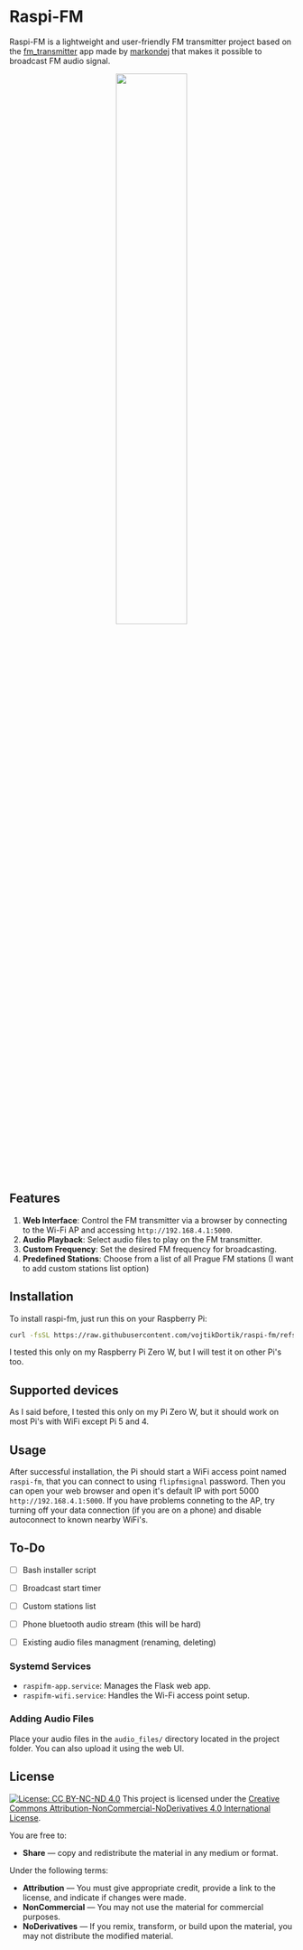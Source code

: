 
Raspi-FM
=========

Raspi-FM is a lightweight and user-friendly FM transmitter project based on the [fm_transmitter](https://github.com/markondej/fm_transmitter) app made by [markondej](https://github.com/markondej/) that makes it possible to broadcast FM audio signal.
<p align="center">
 <img src="https://raw.githubusercontent.com/vojtikDortik/raspi-fm/refs/heads/main/images/webapp.png" style="width: 50%; height: auto;">
</p>

Features
--------
1. **Web Interface**: Control the FM transmitter via a browser by connecting to the Wi-Fi AP and accessing `http://192.168.4.1:5000`.
2. **Audio Playback**: Select audio files to play on the FM transmitter.
3. **Custom Frequency**: Set the desired FM frequency for broadcasting.
4. **Predefined Stations**: Choose from a list of all Prague FM stations (I want to add custom stations list option)

Installation
------------
To install raspi-fm, just run this on your Raspberry Pi:
```bash
curl -fsSL https://raw.githubusercontent.com/vojtikDortik/raspi-fm/refs/heads/main/install.sh | sudo bash
```
I tested this only on my Raspberry Pi Zero W, but I will test it on other Pi's too.


Supported devices
-----------------
As I said before, I tested this only on my Pi Zero W, but it should work on most Pi's with WiFi except Pi 5 and 4.


Usage
-----
After successful installation, the Pi should start a WiFi access point named `raspi-fm`, that you can connect to using `flipfmsignal` password. Then you can open your web browser and open it's default IP with port 5000 `http://192.168.4.1:5000`. If you have problems conneting to the AP, try turning off your data connection (if you are on a phone) and disable autoconnect to known nearby WiFi's.







To-Do
-------

- [ ] Bash installer script
- [ ] Broadcast start timer
- [ ] Custom stations list
- [ ] Phone bluetooth audio stream (this will be hard)
- [ ] Existing audio files managment (renaming, deleting)




### Systemd Services
- `raspifm-app.service`: Manages the Flask web app.
- `raspifm-wifi.service`: Handles the Wi-Fi access point setup.

### Adding Audio Files
Place your audio files in the `audio_files/` directory located in the project folder. You can also upload it using the web UI.




## License
[![License: CC BY-NC-ND 4.0](https://img.shields.io/badge/License-CC%20BY--NC--ND%204.0-lightgrey.svg)](https://creativecommons.org/licenses/by-nc-nd/4.0/)
This project is licensed under the [Creative Commons Attribution-NonCommercial-NoDerivatives 4.0 International License](https://creativecommons.org/licenses/by-nc-nd/4.0/). 

You are free to:
- **Share** — copy and redistribute the material in any medium or format.

Under the following terms:
- **Attribution** — You must give appropriate credit, provide a link to the license, and indicate if changes were made.
- **NonCommercial** — You may not use the material for commercial purposes.
- **NoDerivatives** — If you remix, transform, or build upon the material, you may not distribute the modified material.


